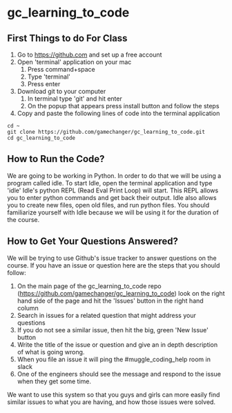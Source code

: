 # gc_learning_to_code
## First Things to do For Class
1. Go to https://github.com and set up a free account
2. Open 'terminal' application on your mac
    1. Press command+space
    2. Type 'terminal'
    3. Press enter
3. Download git to your computer
    1. In terminal type 'git' and hit enter
    2. On the popup that appears press install button and follow the steps
4. Copy and paste the following lines of code into the terminal application
```
cd ~
git clone https://github.com/gamechanger/gc_learning_to_code.git
cd gc_learning_to_code
```


## How to Run the Code?
We are going to be working in Python. In order to do that we will be using a program called idle.
To start Idle, open the terminal application and type 'idle'
Idle's python REPL (Read Eval Print Loop) will start.  This REPL allows you to enter python commands and get back their output.
Idle also allows you to create new files, open old files, and run python files.  You should familiarize yourself with Idle because we will be using it for the duration of the course.


## How to Get Your Questions Answered?
We will be trying to use Github's issue tracker to answer questions on the course.
If you have an issue or question here are the steps that you should follow:
1. On the main page of the gc_learning_to_code repo (https://github.com/gamechanger/gc_learning_to_code) look on the right hand side of the page and hit the 'Issues' button in the right hand column
2. Search in issues for a related question that might address your questions
3. If you do not see a similar issue, then hit the big, green 'New Issue' button
4. Write the title of the issue or question and give an in depth description of what is going wrong.
5. When you file an issue it will ping the \#muggle_coding_help room in slack
6. One of the engineers should see the message and respond to the issue when they get some time.

We want to use this system so that you guys and girls can more easily find similar issues to what you are having, and how those issues were solved.

